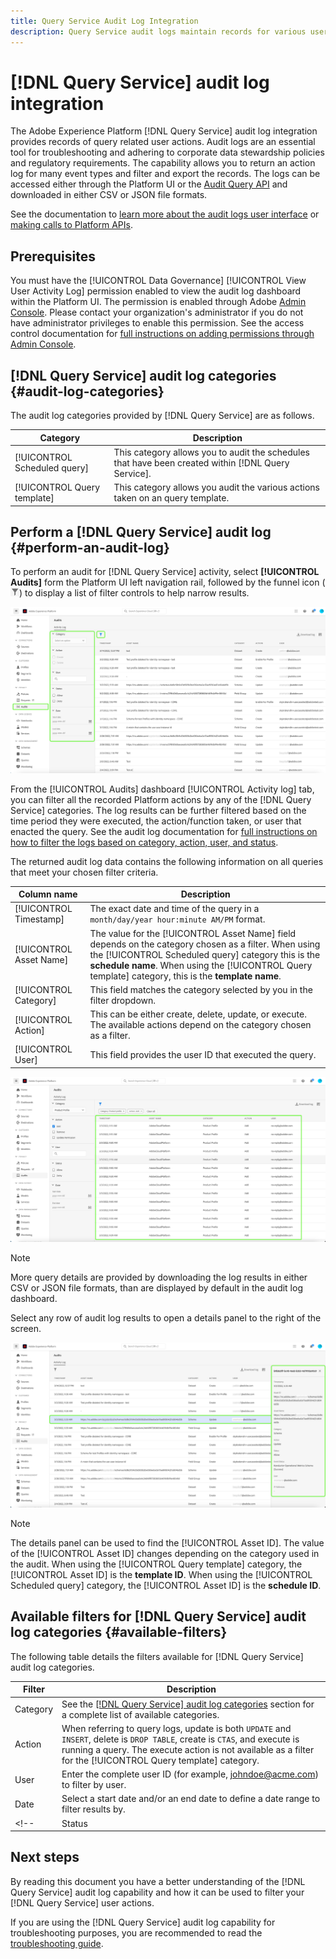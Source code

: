```yaml
---
title: Query Service Audit Log Integration
description: Query Service audit logs maintain records for various user actions to form an audit trail for troubleshooting issues or adhering to corporate data stewardship policies and regulatory requirements. This tutorial provides an overview of the audit log features specific to Query Service.
---
```

# [!DNL Query Service] audit log integration

The Adobe Experience Platform [!DNL Query Service] audit log integration provides records of query related user actions. Audit logs are an essential tool for troubleshooting and adhering to corporate data stewardship policies and regulatory requirements. The capability allows you to return an action log for many event types and filter and export the records. The logs can be accessed either through the Platform UI or the [Audit Query API](https://www.adobe.io/experience-platform-apis/references/audit-query/) and downloaded in either CSV or JSON file formats.

See the documentation to [learn more about the audit logs user interface](../landing/governance-privacy-security/audit-logs/overview.md) or [making calls to Platform APIs](../landing/api-guide.md). 

## Prerequisites

You must have the [!UICONTROL Data Governance] [!UICONTROL View User Activity Log] permission enabled to view the audit log dashboard within the Platform UI. The permission is enabled through Adobe [Admin Console](https://adminconsole.adobe.com/). Please contact your organization's administrator if you do not have administrator privileges to enable this permission. See the access control documentation for [full instructions on adding permissions through Admin Console](../access-control/home.md). 

## [!DNL Query Service] audit log categories {#audit-log-categories}

The audit log categories provided by [!DNL Query Service] are as follows.

| Category | Description |
|---|---|
| [!UICONTROL Scheduled query] | This category allows you to audit the schedules that have been created within [!DNL Query Service]. |
| [!UICONTROL Query template] | This category allows you audit the various actions taken on an query template. |

## Perform a [!DNL Query Service] audit log {#perform-an-audit-log}

To perform an audit for [!DNL Query Service] activity, select **[!UICONTROL Audits]** form the Platform UI left navigation rail, followed by the funnel icon (![A filter icon.](./images/audit-log/filter.png)) to display a list of filter controls to help narrow results.

![The Platform UI audit log dashboard with Audits in the left navigation and filter controls highlighted.](./images/audit-log/filter-controls.png)

From the [!UICONTROL Audits] dashboard [!UICONTROL Activity log] tab, you can filter all the recorded Platform actions by any of the [!DNL Query Service] categories. The log results can be further filtered based on the time period they were executed, the action/function taken, or user that enacted the query. See the audit log documentation for [full instructions on how to filter the logs based on category, action, user, and status](../landing/governance-privacy-security/audit-logs/overview.md#managing-audit-logs-in-the-ui).

<!-- The log results can be further filtered based on the time period they were executed, the action/function taken, and the status, or user that enacted the query. 'and the status a was omitted '-->

The returned audit log data contains the following information on all queries that meet your chosen filter criteria.

| Column name  | Description |
|---|---|
| [!UICONTROL Timestamp] | The exact date and time of the query in a `month/day/year hour:minute AM/PM` format.  |
| [!UICONTROL Asset Name] | The value for the [!UICONTROL Asset Name] field depends on the category chosen as a filter. When using the [!UICONTROL Scheduled query] category this is the **schedule name**. When using the [!UICONTROL Query template] category, this is the **template name**.  |
| [!UICONTROL Category] | This field matches the category selected by you in the filter dropdown.  |
| [!UICONTROL Action] |  This can be either create, delete, update, or execute. The available actions depend on the category chosen as a filter. |
| [!UICONTROL User] | This field provides the user ID that executed the query. | 

![The Audits dashboard with the filtered activity log highlighted.](./images/audit-log/filtered-activity.png)

>[!NOTE]
>
>More query details are provided by downloading the log results in either CSV or JSON file formats, than are displayed by default in the audit log dashboard.

Select any row of audit log results to open a details panel to the right of the screen.

![Audits dashboard Activity log tab with the details panel highlighted.](./images/audit-log/details-panel.png)

>[!NOTE]
>
>The details panel can be used to find the [!UICONTROL Asset ID]. The value of the [!UICONTROL Asset ID] changes depending on the category used in the audit. When using the [!UICONTROL Query template] category, the [!UICONTROL Asset ID] is the **template ID**. When using the [!UICONTROL Scheduled query] category, the [!UICONTROL Asset ID] is the  **schedule ID**.

## Available filters for [!DNL Query Service] audit log categories {#available-filters}

The following table details the filters available for [!DNL Query Service] audit log categories.

| Filter  | Description |
|---|---|
| Category | See the [[!DNL Query Service] audit log categories](#audit-log-categories) section for a complete list of available categories. |
| Action | When referring to query logs, update is both `UPDATE` and `INSERT`, delete is `DROP TABLE`, create is `CTAS`, and execute is running a query. The execute action is not available as a filter for the [!UICONTROL Query template] category. |
| User | Enter the complete user ID (for example, johndoe@acme.com) to filter by user. |
| Date  | Select a start date and/or an end date to define a date range to filter results by. |
<!-- | Status | Available options are Allow, Deny, Success, and Failure. These are not necessary to filter query logs. | -->

## Next steps

By reading this document you have a better understanding of the [!DNL Query Service] audit log capability and how it can be used to filter your [!DNL Query Service] user actions.

If you are using the [!DNL Query Service] audit log capability for troubleshooting purposes, you are recommended to read the [troubleshooting guide](./troubleshooting-guide.md).  

